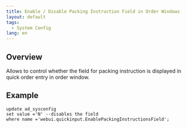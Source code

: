 ```yaml
---
title: Enable / Disable Packing Instruction Field in Order Windows
layout: default
tags:  
  - System Config
lang: en
---
```


## Overview
Allows to control whether the field for packing instruction is displayed in quick order entry in order window.


## Example



```
update ad_sysconfig
set value ='N' --disables the field
where name ='webui.quickinput.EnablePackingInstructionsField';
  
```
